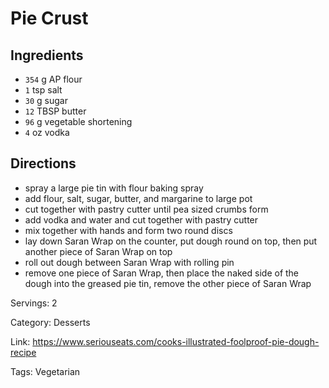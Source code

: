 # Pie Crust

## Ingredients

- `354` g AP flour
- `1` tsp salt
- `30` g sugar
- `12` TBSP butter
- `96` g vegetable shortening
- `4` oz vodka

## Directions

- spray a large pie tin with flour baking spray
- add flour, salt, sugar, butter, and margarine to large pot
- cut together with pastry cutter until pea sized crumbs form
- add vodka and water and cut together with pastry cutter
- mix together with hands and form two round discs
- lay down Saran Wrap on the counter, put dough round on top, then put another piece of Saran Wrap on top
- roll out dough between Saran Wrap with rolling pin
- remove one piece of Saran Wrap, then place the naked side of the dough into the greased pie tin, remove the other piece of Saran Wrap

Servings: 2

Category: Desserts

Link: https://www.seriouseats.com/cooks-illustrated-foolproof-pie-dough-recipe

Tags: Vegetarian

